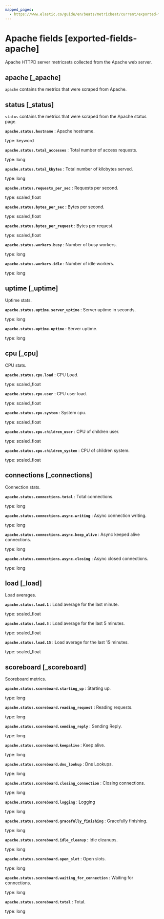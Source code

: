 ```yaml
---
mapped_pages:
  - https://www.elastic.co/guide/en/beats/metricbeat/current/exported-fields-apache.html
---
```


# Apache fields [exported-fields-apache]

Apache HTTPD server metricsets collected from the Apache web server.

## apache [_apache]

`apache` contains the metrics that were scraped from Apache.

## status [_status]

`status` contains the metrics that were scraped from the Apache status page.

**`apache.status.hostname`**
:   Apache hostname.

type: keyword


**`apache.status.total_accesses`**
:   Total number of access requests.

type: long


**`apache.status.total_kbytes`**
:   Total number of kilobytes served.

type: long


**`apache.status.requests_per_sec`**
:   Requests per second.

type: scaled_float


**`apache.status.bytes_per_sec`**
:   Bytes per second.

type: scaled_float


**`apache.status.bytes_per_request`**
:   Bytes per request.

type: scaled_float


**`apache.status.workers.busy`**
:   Number of busy workers.

type: long


**`apache.status.workers.idle`**
:   Number of idle workers.

type: long


## uptime [_uptime]

Uptime stats.

**`apache.status.uptime.server_uptime`**
:   Server uptime in seconds.

type: long


**`apache.status.uptime.uptime`**
:   Server uptime.

type: long


## cpu [_cpu]

CPU stats.

**`apache.status.cpu.load`**
:   CPU Load.

type: scaled_float


**`apache.status.cpu.user`**
:   CPU user load.

type: scaled_float


**`apache.status.cpu.system`**
:   System cpu.

type: scaled_float


**`apache.status.cpu.children_user`**
:   CPU of children user.

type: scaled_float


**`apache.status.cpu.children_system`**
:   CPU of children system.

type: scaled_float


## connections [_connections]

Connection stats.

**`apache.status.connections.total`**
:   Total connections.

type: long


**`apache.status.connections.async.writing`**
:   Async connection writing.

type: long


**`apache.status.connections.async.keep_alive`**
:   Async keeped alive connections.

type: long


**`apache.status.connections.async.closing`**
:   Async closed connections.

type: long


## load [_load]

Load averages.

**`apache.status.load.1`**
:   Load average for the last minute.

type: scaled_float


**`apache.status.load.5`**
:   Load average for the last 5 minutes.

type: scaled_float


**`apache.status.load.15`**
:   Load average for the last 15 minutes.

type: scaled_float


## scoreboard [_scoreboard]

Scoreboard metrics.

**`apache.status.scoreboard.starting_up`**
:   Starting up.

type: long


**`apache.status.scoreboard.reading_request`**
:   Reading requests.

type: long


**`apache.status.scoreboard.sending_reply`**
:   Sending Reply.

type: long


**`apache.status.scoreboard.keepalive`**
:   Keep alive.

type: long


**`apache.status.scoreboard.dns_lookup`**
:   Dns Lookups.

type: long


**`apache.status.scoreboard.closing_connection`**
:   Closing connections.

type: long


**`apache.status.scoreboard.logging`**
:   Logging

type: long


**`apache.status.scoreboard.gracefully_finishing`**
:   Gracefully finishing.

type: long


**`apache.status.scoreboard.idle_cleanup`**
:   Idle cleanups.

type: long


**`apache.status.scoreboard.open_slot`**
:   Open slots.

type: long


**`apache.status.scoreboard.waiting_for_connection`**
:   Waiting for connections.

type: long


**`apache.status.scoreboard.total`**
:   Total.

type: long


